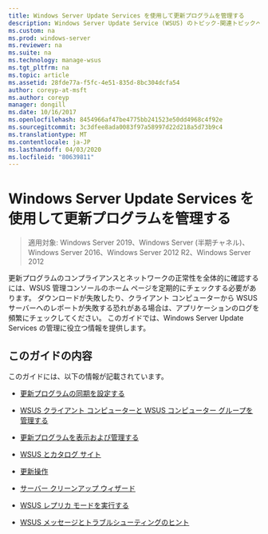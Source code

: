 ```yaml
---
title: Windows Server Update Services を使用して更新プログラムを管理する
description: Windows Server Update Service (WSUS) のトピック-関連トピックへのリンクが記載された Update Management の概要
ms.custom: na
ms.prod: windows-server
ms.reviewer: na
ms.suite: na
ms.technology: manage-wsus
ms.tgt_pltfrm: na
ms.topic: article
ms.assetid: 28fde77a-f5fc-4e51-835d-8bc304dcfa54
author: coreyp-at-msft
ms.author: coreyp
manager: dongill
ms.date: 10/16/2017
ms.openlocfilehash: 8454966af47be4775bb241523e50dd4968c4f92e
ms.sourcegitcommit: 3c3dfee8ada0083f97a58997d22d218a5d73b9c4
ms.translationtype: MT
ms.contentlocale: ja-JP
ms.lasthandoff: 04/03/2020
ms.locfileid: "80639811"
---
```

# <a name="update-management-with-windows-server-update-services"></a>Windows Server Update Services を使用して更新プログラムを管理する

>適用対象: Windows Server 2019、Windows Server (半期チャネル)、Windows Server 2016、Windows Server 2012 R2、Windows Server 2012

更新プログラムのコンプライアンスとネットワークの正常性を全体的に確認するには、WSUS 管理コンソールのホーム ページを定期的にチェックする必要があります。 ダウンロードが失敗したり、クライアント コンピューターから WSUS サーバーへのレポートが失敗する恐れがある場合は、アプリケーションのログを頻繁にチェックしてください。 このガイドでは、Windows Server Update Services の管理に役立つ情報を提供します。  
  
## <a name="in-this-guide"></a>このガイドの内容  
このガイドには、以下の情報が記載されています。  
  
-   [更新プログラムの同期を設定する](setting-up-update-synchronizations.md)  
  
-   [WSUS クライアント コンピューターと WSUS コンピューター グループを管理する](managing-wsus-client-computers-and-wsus-computer-groups.md)  
  
-   [更新プログラムを表示および管理する](viewing-and-managing-updates.md)  
  
-   [WSUS とカタログ サイト](wsus-and-the-catalog-site.md)  
  
-   [更新操作](updates-operations.md)  
  
-   [サーバー クリーンアップ ウィザード](the-server-cleanup-wizard.md)  
  
-   [WSUS レプリカ モードを実行する](running-wsus-replica-mode.md)  
  
-   [WSUS メッセージとトラブルシューティングのヒント](wsus-messages-and-troubleshooting-tips.md)  
